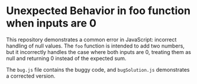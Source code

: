 # Unexpected Behavior in foo function when inputs are 0

This repository demonstrates a common error in JavaScript: incorrect handling of null values.  The `foo` function is intended to add two numbers, but it incorrectly handles the case where both inputs are 0, treating them as null and returning 0 instead of the expected sum.

The `bug.js` file contains the buggy code, and `bugSolution.js` demonstrates a corrected version.
